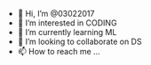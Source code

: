 - 👋 Hi, I’m @03022017
- 👀 I’m interested in CODING
- 🌱 I’m currently learning ML
- 💞️ I’m looking to collaborate on DS
- 📫 How to reach me ...

<!---
03022017/03022017 is a ✨ special ✨ repository because its `README.md` (this file) appears on your GitHub profile.
You can click the Preview link to take a look at your changes.
--->
